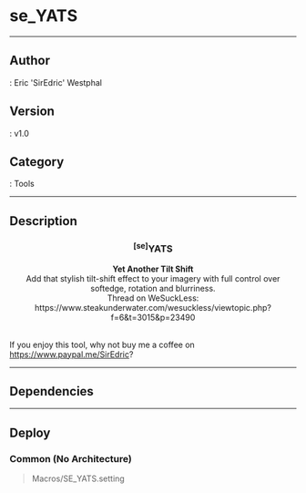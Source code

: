 # se_YATS
___

## Author
 : Eric 'SirEdric' Westphal

## Version
 : v1.0

## Category
 : Tools
___

## Description
<h3 align="center"><sup>&#91;se&#93;</sup>YATS</h3><p align="center"><strong>Yet Another Tilt Shift</strong>
<br>Add that stylish tilt-shift effect to your imagery with full control over softedge, rotation and blurriness.<br>
Thread on WeSuckLess: https://www.steakunderwater.com/wesuckless/viewtopic.php?f=6&t=3015&p=23490<br><br>

If you enjoy this tool, why not buy me a coffee on https://www.paypal.me/SirEdric? </p>


___

## Dependencies


___

## Deploy

### Common (No Architecture)

> Macros/SE_YATS.setting  
